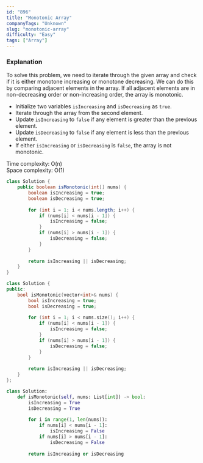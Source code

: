 ```yaml
---
id: "896"
title: "Monotonic Array"
companyTags: "Unknown"
slug: "monotonic-array"
difficulty: "Easy"
tags: ["Array"]
---
```


### Explanation
To solve this problem, we need to iterate through the given array and check if it is either monotone increasing or monotone decreasing. We can do this by comparing adjacent elements in the array. If all adjacent elements are in non-decreasing order or non-increasing order, the array is monotonic.

- Initialize two variables `isIncreasing` and `isDecreasing` as `true`.
- Iterate through the array from the second element.
- Update `isIncreasing` to `false` if any element is greater than the previous element.
- Update `isDecreasing` to `false` if any element is less than the previous element.
- If either `isIncreasing` or `isDecreasing` is `false`, the array is not monotonic.

Time complexity: O(n)  
Space complexity: O(1)
```java
class Solution {
    public boolean isMonotonic(int[] nums) {
        boolean isIncreasing = true;
        boolean isDecreasing = true;
        
        for (int i = 1; i < nums.length; i++) {
            if (nums[i] < nums[i - 1]) {
                isIncreasing = false;
            }
            if (nums[i] > nums[i - 1]) {
                isDecreasing = false;
            }
        }
        
        return isIncreasing || isDecreasing;
    }
}
```

```cpp
class Solution {
public:
    bool isMonotonic(vector<int>& nums) {
        bool isIncreasing = true;
        bool isDecreasing = true;
        
        for (int i = 1; i < nums.size(); i++) {
            if (nums[i] < nums[i - 1]) {
                isIncreasing = false;
            }
            if (nums[i] > nums[i - 1]) {
                isDecreasing = false;
            }
        }
        
        return isIncreasing || isDecreasing;
    }
};
```

```python
class Solution:
    def isMonotonic(self, nums: List[int]) -> bool:
        isIncreasing = True
        isDecreasing = True
        
        for i in range(1, len(nums)):
            if nums[i] < nums[i - 1]:
                isIncreasing = False
            if nums[i] > nums[i - 1]:
                isDecreasing = False
        
        return isIncreasing or isDecreasing
```